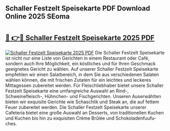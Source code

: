 ## Schaller Festzelt Speisekarte PDF Download Online 2025 SEoma

# <h2><a href="http://gc5miv.nevu.top/?p=Schaller+Festzelt+Speisekarte">🔗 👉🔴 Schaller Festzelt Speisekarte 2025 PDF</a></h2>

[![Schaller Festzelt Speisekarte 2025 PDF](https://i.imgur.com/dBaPXMq.png)](http://gc5miv.nevu.top/?p=Schaller+Festzelt+Speisekarte)
Die Schaller Festzelt Speisekarte ist nicht nur eine Liste von Gerichten in einem Restaurant oder Café, sondern auch Ihre Möglichkeit, ein köstliches und für Ihren Geschmack geeignetes Gericht zu wählen. Auf unserer Schaller Festzelt Speisekarte empfehlen wir einen Salatbereich, in dem Sie aus verschiedenen Salaten wählen können, die mit frischen Zutaten für ein leichtes und leckeres Mittagessen zubereitet werden. Für Fleischliebhaber bietet unsere Schaller Festzelt Speisekarte eine umfangreiche Auswahl an Rind-, Schweinefleisch-, Hühnchen- und Fischgerichten. Unseren Auserwählten bieten wir exquisite Gerichte wie Schaschlik und Steak an, die auf fettem Feuer zubereitet werden. Die Schaller Festzelt Speisekarte unserer Cafeteria bietet eine große Auswahl an Desserts, von traditionellen Kuchen und Kuchen bis hin zu exquisiten Crème Brûlée und Schokoladenfuufu-ches.
